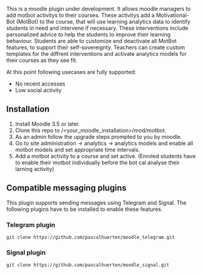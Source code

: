 This is a moodle plugin under development. It allows moodle managers to add motbot activitys to their courses. These activitys add a Motivational-Bot (MotBot) to the course, that will use learning analytics data to identify students in need and intervene if necessary.
These interventions include personalized advice to help the students to improve their learning behaviour. Students are able to customize and deactivate all MotBot features, to support their self-sovereignty. Teachers can create custom templates for the diffrent interventions and activate analytics models for their courses as they see fit.

At this point following usecases are fully supported:
- No recent accesses
- Low social activity


## Installation
1. Install Moodle 3.5 or later.
2. Clone this repo to /<your_moodle_installation>/mod/motbot.
3. As an admin follow the upgrade steps prompted to you by moodle.
4. Go to site administration -> analytics -> analytics models and enable all motbot models and set appropriate time intervals.
5. Add a motbot activity to a course and set active. (Enroled students have to enable their motbot individually before the bot cal analyse their larning activity)

## Compatible messaging plugins
This plugin supports sending messages using Telegram and Signal. The following plugins have to be installed to enable these features.

### Telegram plugin
    git clone https://github.com/pascalhuerten/moodle_telegram.git
    
### Signal plugin
    git clone https://github.com/pascalhuerten/moodle_signal.git
